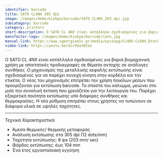 ```yaml
---
identifier: barcode
title: SATO CL4NX 305 dpi
image: /images/demo/kiokpa/barcode/SATO_CL4NX_203_dpi.jpg
subcategory: barcode
category: printers
short-description: Ο SATO CL 4NX είναι κατάλληλα σχεδιασμένος για βαριά βιομηχανική χρήση με απαιτητικές προδιαγραφές σε θέματα αντοχής σε ανάλογες συνθήκες. 
manufactor-logo: /images/demo/kiokpa/barcode/sato.jpg
manual-link: https://www.xgeorgiadis.gr/media/wysiwyg/CL4NX-CL6NX_Brochure_1_1.pdf
video-link: https://youtu.be/dirVUatBCGo
---
```





Ο SATO CL 4NX είναι κατάλληλα σχεδιασμένος για βαριά βιομηχανική χρήση με απαιτητικές προδιαγραφές σε θέματα αντοχής σε ανάλογες συνθήκες .Ο μηχανισμός της μεταλλικής κεφαλής εκτύπωσης είναι σχεδιασμένος για να παρέχει συνεχή κίνηση στην κορδέλα και την ετικέτα. Ο νέος του μηχανισμός επιτρέπει την χρήση ποικίλων μέσων που προορίζονται για εκτύπωση barcode. Το σπαστό του κάλυμμα, μειώνει στο μισό την συνολική έκταση που χρειάζεται για την λειτουργία του. Παρέχει εξαιρετική ποιότητα εκτύπωσης υπό διάφορες συνθήκες και θερμοκρασίες. Η νέα ρύθμιση επιτρέπει στους χρήστες να τυπώνουν σε διάφορα υλικά σε υψηλές ταχύτητες.

---




Τεχνικά Χαρακτηριστικά

*    Άμεσα θερμικός/ θερμικής μεταφοράς
*    Ανάλυση εκτύπωσης στα  305 dpi (12 dots/mm)
*    Ταχύτητα εκτύπωσης: 8 ips (203 mm/ sec)
*    Φάρδος εκτύπωσης: έως 104 mm
*    Ένα έτος εργοστασιακή εγγύηση

